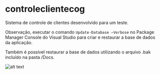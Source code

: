 # controleclientecog

Sistema de controle de clientes desenvolvido para um teste.

Observação, executar o comando 
```Update-Database –Verbose```
no Package Manager Console do Visual Studio para criar e restaurar a base de dados da aplicação. 

Também é possível restaurar a base de dados utilizando o arquivo .bak incluído na pasta /Docs.

![alt text](Docs/ModeloEntidadeRelacionamento.JPG)
